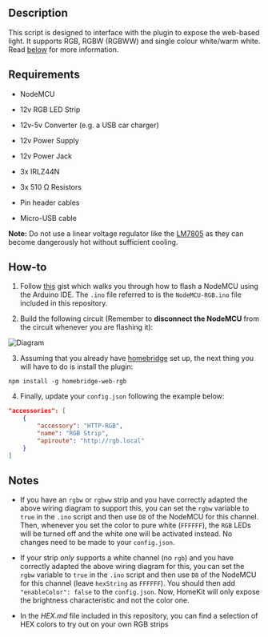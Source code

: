 ## Description

This script is designed to interface with the plugin to expose the web-based light. It supports RGB, RGBW (RGBWW) and single colour white/warm white. Read [below](#notes) for more information.
## Requirements

* NodeMCU

* 12v RGB LED Strip

* 12v-5v Converter (e.g. a USB car charger)

* 12v Power Supply

* 12v Power Jack

* 3x IRLZ44N

* 3x 510 Ω Resistors

* Pin header cables

* Micro-USB cable

**Note:** Do not use a linear voltage regulator like the [LM7805](https://www.sparkfun.com/datasheets/Components/LM7805.pdf) as they can become dangerously hot without sufficient cooling.

## How-to

1. Follow [this](https://gist.github.com/Tommrodrigues/8d9d3b886936ccea9c21f495755640dd) gist which walks you through how to flash a NodeMCU using the Arduino IDE. The `.ino` file referred to is the `NodeMCU-RGB.ino` file included in this repository.

2. Build the following circuit (Remember to **disconnect the NodeMCU** from the circuit whenever you are flashing it):

![Diagram](https://i.ibb.co/jGL6RFc/RGB-Diagram.jpg)

3. Assuming that you already have [homebridge](https://github.com/nfarina/homebridge#installation) set up, the next thing you will have to do is install the plugin:
```
npm install -g homebridge-web-rgb
```

4. Finally, update your `config.json` following the example below:

```json
"accessories": [
    {
        "accessory": "HTTP-RGB",
        "name": "RGB Strip",
        "apiroute": "http://rgb.local"
    }
]
```

## Notes

- If you have an `rgbw` or `rgbww` strip and you have correctly adapted the above wiring diagram to support this, you can set the `rgbw` variable to `true` in the `.ino` script and then use `D8` of the NodeMCU for this channel. Then, whenever you set the color to pure white (`FFFFFF`), the `RGB` LEDs will be turned off and the white one will be activated instead. No changes need to be made to your `config.json`.

- If your strip _only_ supports a white channel (no `rgb`) and you have correctly adapted the above wiring diagram for this, you can set the `rgbw` variable to `true` in the `.ino` script and then use `D8` of the NodeMCU for this channel (leave `hexString` as `FFFFFF`). You should then add `"enableColor": false` to the `config.json`. Now, HomeKit will only expose the brightness characteristic and not the color one.

- In the _HEX.md_ file included in this repository, you can find a selection of HEX colors to try out on your own RGB strips
